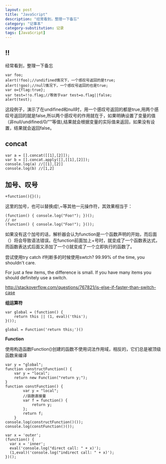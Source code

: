 ```yaml
---
layout: post
title: "JavaScript"
description: "经常看到，整理一下备忘"
category: "记事本"
category-substitution: 记录
tags: [JavaScript]
---
```



## !!

经常看到，整理一下备忘

    var foo;  
    alert(!foo);//undifined情况下，一个感叹号返回的是true;  
    alert(!goo);//null情况下，一个感叹号返回的也是true;  
    var o={flag:true};  
    var test=!!o.flag;//等效于var test=o.flag||false;  
    alert(test);  

这段例子，演示了在undifined和null时，用一个感叹号返回的都是true,用两个感叹号返回的就是false,所以两个感叹号的作用就在于，如果明确设置了变量的值（非null/undifined/0/""等值),结果就会根据变量的实际值来返回，如果没有设置，结果就会返回false。

## concat

    var a = [].concat([[1],[2]]);
    var b = [].concat.apply([],[[1],[2]]);
    console.log(a) //[[1],[2]]
    console.log(b) //[1,2]

## 加号、叹号

    +function(){}();

这里的加号，也可以替换成!,~等其他一元操作符，其效果相当于：

    (function() { console.log("Foo!"); })();
    // or
    (function() { console.log("Foo!"); }());

如果没有这个加号的话，解析器会认为function是一个函数声明的开始，而后面（）将会导致语法错误。在function前面加上+号时，就变成了一个函数表达式，而函数表达式后面又添加了一个()就变成了一个立即执行的函数了。

尝试使用try catch
if判断多的时候使用swtch?
99.99% of the time, you shouldn't care.

For just a few items, the difference is small. If you have many items you should definitely use a switch.

http://stackoverflow.com/questions/767821/is-else-if-faster-than-switch-case


**组运算符**

    var global = (function() { 
        return this || (1, eval)('this'); 
    }());

    global = Function('return this;')()

**Function**

使用构造函数Function()创建的函数不使用词法作用域，相反的，它们总是被顶级函数来编译

    var y = "global";
    function constructFunction() {
        var y = "local";
        return new Function("return y;");
    }
    function constFunction() {
            var y = "local";
            //函数直接量 
            var f = function() {
                return y;
            };
            return f;
        }
    console.log(constructFunction()());
    console.log(constFunction()());

    var x = 'outer';
    (function() {
      var x = 'inner';
      eval('console.log("direct call: " + x)'); 
      (1,eval)('console.log("indirect call: " + x)'); 
    })();








    






